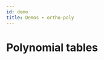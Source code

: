 ```yaml
---
id: demo
title: Demos ∙ ortho-poly
---
```


<main>
  <h1>Polynomial tables</h1>
</main>
<script src="test.js"></script>
